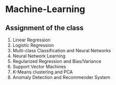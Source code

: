 # Machine-Learning
## Assignment of the class
1. Linear Regression
2. Logistic Regression
3. Multi-class Classification and Neural Networks
4. Neural Network Learning
5. Regularized Regression and Bias/Variance
6. Support Vector Machines
7. K-Means clustering and PCA
8. Anomaly Detection and Recommender System
